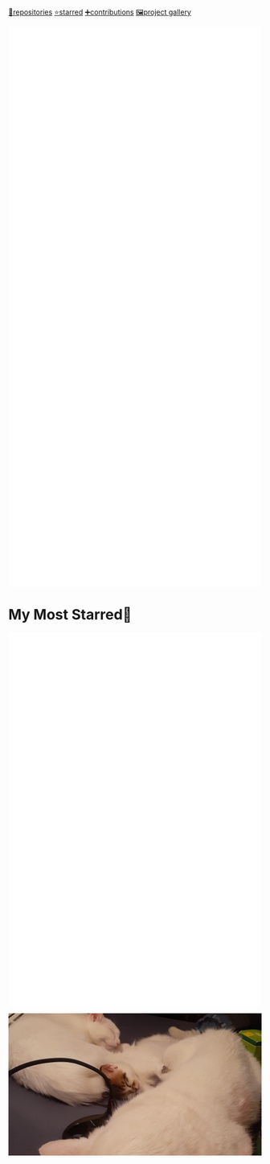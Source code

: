 [📘repositories](./REPOS.md#repositories-and-gists)    [⭐starred](./STARRED.md#starred)    [➕contributions](./CONTRIBUTIONS.md#my-contributions)    [🖼️project gallery](./PROJECT_GALLERY.md#project-gallery)

<p align="center">

<a href="https://gist.github.com/YoraiLevi/e1888ee1c06b34cb02d4b58b739301af">
<picture>
<source media="(prefers-color-scheme: dark)" srcset="./assets/card-dark-0.svg/">
<source media="(prefers-color-scheme: light)" srcset="./assets/card-light-0.svg/">
<img align="center" src="./assets/card-dark-0.svg" />
</picture></a>
<a href="https://github.com/YoraiLevi/pip_installable_module">
<picture>
<source media="(prefers-color-scheme: dark)" srcset="./assets/card-dark-1.svg/">
<source media="(prefers-color-scheme: light)" srcset="./assets/card-light-1.svg/">
<img align="center" src="./assets/card-dark-1.svg" />
</picture></a>
<a href="https://gist.github.com/YoraiLevi/b1ef408b50fd60ac1cbf90621b60b0bd">
<picture>
<source media="(prefers-color-scheme: dark)" srcset="./assets/card-dark-2.svg/">
<source media="(prefers-color-scheme: light)" srcset="./assets/card-light-2.svg/">
<img align="center" src="./assets/card-dark-2.svg" />
</picture></a>
<a href="https://github.com/YoraiLevi/Intro-to-NLP-236299-CS187">
<picture>
<source media="(prefers-color-scheme: dark)" srcset="./assets/card-dark-3.svg/">
<source media="(prefers-color-scheme: light)" srcset="./assets/card-light-3.svg/">
<img align="center" src="./assets/card-dark-3.svg" />
</picture></a>
<a href="https://github.com/YoraiLevi/dotfiles">
<picture>
<source media="(prefers-color-scheme: dark)" srcset="./assets/card-dark-4.svg/">
<source media="(prefers-color-scheme: light)" srcset="./assets/card-light-4.svg/">
<img align="center" src="./assets/card-dark-4.svg" />
</picture></a>
<a href="https://github.com/YoraiLevi/interactive_matplotlib">
<picture>
<source media="(prefers-color-scheme: dark)" srcset="./assets/card-dark-5.svg/">
<source media="(prefers-color-scheme: light)" srcset="./assets/card-light-5.svg/">
<img align="center" src="./assets/card-dark-5.svg" />
</picture></a>

</p>

# My Most Starred🌟

<p align="center">

<a href="https://gist.github.com/YoraiLevi/0f333d520f502fdb1244cdf0524db6d2">
<picture>
<source media="(prefers-color-scheme: dark)" srcset="./assets/card-dark-starred-0.svg/">
<source media="(prefers-color-scheme: light)" srcset="./assets/card-light-starred-0.svg/">
<img align="center" src="./assets/card-dark-starred-0.svg" />
</picture></a>
<a href="https://gist.github.com/YoraiLevi/e1888ee1c06b34cb02d4b58b739301af">
<picture>
<source media="(prefers-color-scheme: dark)" srcset="./assets/card-dark-starred-1.svg/">
<source media="(prefers-color-scheme: light)" srcset="./assets/card-light-starred-1.svg/">
<img align="center" src="./assets/card-dark-starred-1.svg" />
</picture></a>
<a href="https://github.com/YoraiLevi/SetFacebookPostsPrivate">
<picture>
<source media="(prefers-color-scheme: dark)" srcset="./assets/card-dark-starred-2.svg/">
<source media="(prefers-color-scheme: light)" srcset="./assets/card-light-starred-2.svg/">
<img align="center" src="./assets/card-dark-starred-2.svg" />
</picture></a>
<a href="https://github.com/YoraiLevi/Intro-to-NLP-236299-CS187">
<picture>
<source media="(prefers-color-scheme: dark)" srcset="./assets/card-dark-starred-3.svg/">
<source media="(prefers-color-scheme: light)" srcset="./assets/card-light-starred-3.svg/">
<img align="center" src="./assets/card-dark-starred-3.svg" />
</picture></a>

</p>

<p align="center">

![](resources/README/header_image.jpg)

</p>

